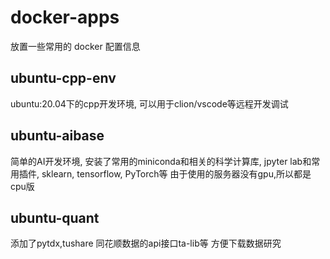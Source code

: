 # docker-apps

放置一些常用的 docker 配置信息

## ubuntu-cpp-env

ubuntu:20.04下的cpp开发环境, 可以用于clion/vscode等远程开发调试

## ubuntu-aibase

简单的AI开发环境, 安装了常用的miniconda和相关的科学计算库, jpyter lab和常用插件, sklearn, tensorflow, PyTorch等
由于使用的服务器没有gpu,所以都是cpu版

## ubuntu-quant

添加了pytdx,tushare 同花顺数据的api接口ta-lib等 方便下载数据研究
